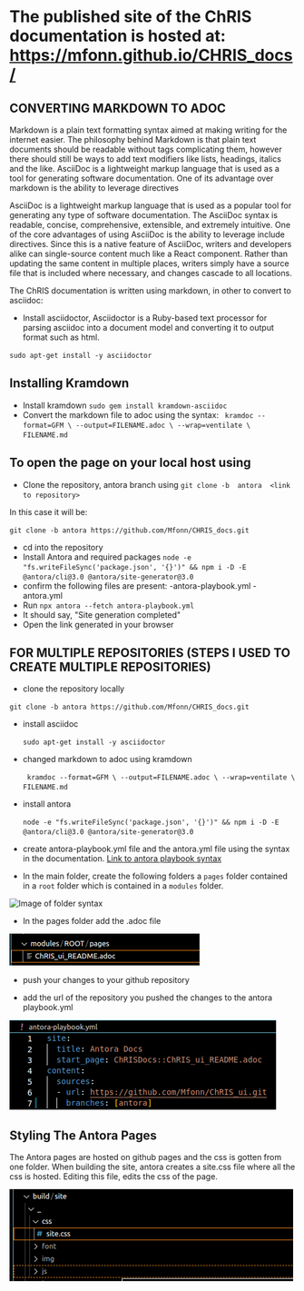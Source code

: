 # The published site of the ChRIS documentation is hosted at: https://mfonn.github.io/CHRIS_docs/

## CONVERTING MARKDOWN TO ADOC

Markdown is a plain text formatting syntax aimed at making writing for the internet easier. The philosophy behind Markdown is that plain text documents should be readable without tags complicating them, however there should still be ways to add text modifiers like lists, headings, italics and the like.
AsciiDoc is a lightweight markup language that is used as a tool for generating software documentation. One of its advantage over markdown is the ability to leverage directives 



AsciiDoc is a lightweight markup language that is used as a popular tool for generating any type of software documentation. The AsciiDoc syntax is readable, concise, comprehensive, extensible, and extremely intuitive. One of the core advantages of using AsciiDoc is the ability to leverage include directives. Since this is a native feature of AsciiDoc, writers and developers alike can single-source content much like a React component. Rather than updating the same content in multiple places, writers simply have a source file that is included where necessary, and changes cascade to all locations.




The ChRIS documentation is written using markdown, in other to convert to asciidoc: 
  - Install asciidoctor, Asciidoctor is a Ruby-based text processor for parsing asciidoc into a document model and converting it to output format such as html. 
  
  `sudo apt-get install -y asciidoctor`

## Installing Kramdown
  - Install kramdown
  `sudo gem install kramdown-asciidoc`
  - Convert the markdown file to adoc using the syntax:
    ` kramdoc --format=GFM \
      --output=FILENAME.adoc \
      --wrap=ventilate \
      FILENAME.md`
      
      
  ## To open the page on your local host using
  - Clone the repository, antora branch using 
  `git clone -b  antora  <link to repository>` 
  
  In this case it will be:
  
  `git clone -b antora https://github.com/Mfonn/CHRIS_docs.git`
  
  - cd into the repository
  - Install Antora and required packages 
      `node -e "fs.writeFileSync('package.json', '{}')" && npm i -D -E @antora/cli@3.0 @antora/site-generator@3.0`
  - confirm the following files are present: 
      -antora-playbook.yml
      -antora.yml
  - Run `npx antora --fetch antora-playbook.yml`
  - It should say, "Site generation completed" 
  - Open the link generated in your browser



## FOR MULTIPLE REPOSITORIES (STEPS I USED TO CREATE MULTIPLE REPOSITORIES)
- clone the repository locally

 `git clone -b antora https://github.com/Mfonn/CHRIS_docs.git`
 
 
- install asciidoc

  `sudo apt-get install -y asciidoctor`

- changed markdown to adoc using kramdown

   ` kramdoc --format=GFM \
      --output=FILENAME.adoc \
      --wrap=ventilate \
      FILENAME.md`
      

- install antora

  `node -e "fs.writeFileSync('package.json', '{}')" && npm i -D -E @antora/cli@3.0 @antora/site-generator@3.0`
  
- create antora-playbook.yml file and the antora.yml file using the syntax in the documentation. [Link to antora playbook syntax](https://docs.antora.org/antora/latest/playbook/set-up-playbook/)

- In the main folder, create the following folders a `pages` folder contained in a `root` folder which is contained in a `modules` folder.

![Image of folder syntax](https://github.com/Mfonn/images_for_antora/blob/main/antora.png)

- In the pages folder add the .adoc file 

![Location of .adoc file](antora2.png "Location of .adoc file")

- push your changes to your github repository

- add the url of the repository you pushed the changes to the antora playbook.yml

![syntax of url link](antora_url.png "syntax of url")



## Styling The Antora Pages

The Antora pages are hosted on github pages and the css is gotten from one folder. When building the site, antora creates a site.css file where all the css is hosted. Editing this file, edits the css of the page. 

![syntax of build file](antora_build.png "syntax of build file")
